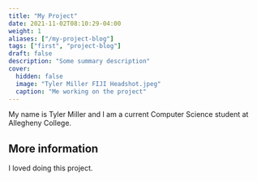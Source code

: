 ```yaml
---
title: "My Project"
date: 2021-11-02T08:10:29-04:00
weight: 1
aliases: ["/my-project-blog"]
tags: ["first", "project-blog"]
draft: false
description: "Some summary description"
cover:
  hidden: false
  image: "Tyler Miller FIJI Headshot.jpeg"
  caption: "Me working on the project"
---
```


My name is Tyler Miller and I am a current Computer Science student at Allegheny College.


## More information

I loved doing this project.
